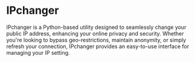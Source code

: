 # IPchanger
IPchanger is a Python-based utility designed to seamlessly change your public IP address, enhancing your online privacy and security. Whether you're looking to bypass geo-restrictions, maintain anonymity, or simply refresh your connection, IPchanger provides an easy-to-use interface for managing your IP setting.
